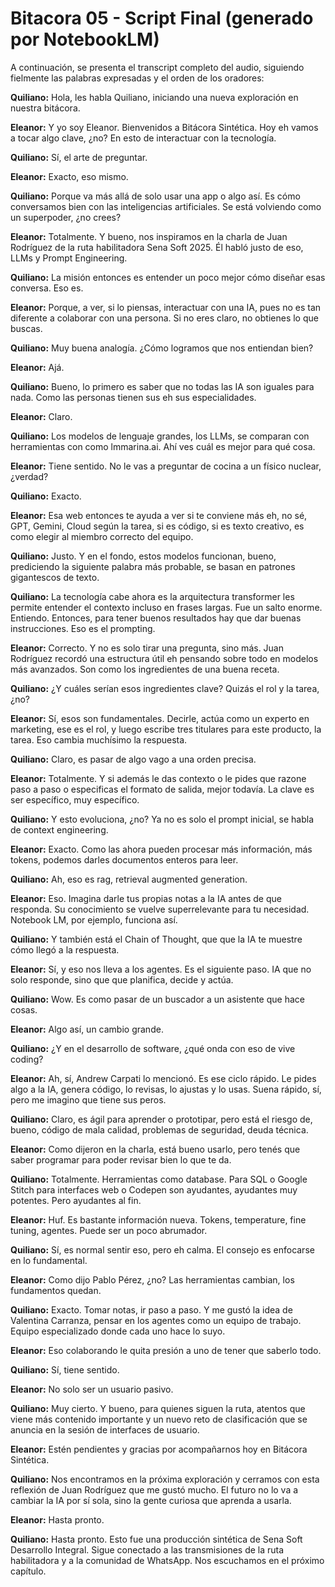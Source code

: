 # Bitacora 05 - Script Final (generado por NotebookLM)

A continuación, se presenta el transcript completo del audio, siguiendo fielmente las palabras expresadas y el orden de los oradores:

**Quiliano:** Hola, les habla Quiliano, iniciando una nueva exploración en nuestra bitácora.

**Eleanor:** Y yo soy Eleanor. Bienvenidos a Bitácora Sintética. Hoy eh vamos a tocar algo clave, ¿no? En esto de interactuar con la tecnología.

**Quiliano:** Sí, el arte de preguntar.

**Eleanor:** Exacto, eso mismo.

**Quiliano:** Porque va más allá de solo usar una app o algo así. Es cómo conversamos bien con las inteligencias artificiales. Se está volviendo como un superpoder, ¿no crees?

**Eleanor:** Totalmente. Y bueno, nos inspiramos en la charla de Juan Rodríguez de la ruta habilitadora Sena Soft 2025. Él habló justo de eso, LLMs y Prompt Engineering.

**Quiliano:** La misión entonces es entender un poco mejor cómo diseñar esas conversa. Eso es.

**Eleanor:** Porque, a ver, si lo piensas, interactuar con una IA, pues no es tan diferente a colaborar con una persona. Si no eres claro, no obtienes lo que buscas.

**Quiliano:** Muy buena analogía. ¿Cómo logramos que nos entiendan bien?

**Eleanor:** Ajá.

**Quiliano:** Bueno, lo primero es saber que no todas las IA son iguales para nada. Como las personas tienen sus eh sus especialidades.

**Eleanor:** Claro.

**Quiliano:** Los modelos de lenguaje grandes, los LLMs, se comparan con herramientas con como lmmarina.ai. Ahí ves cuál es mejor para qué cosa.

**Eleanor:** Tiene sentido. No le vas a preguntar de cocina a un físico nuclear, ¿verdad?

**Quiliano:** Exacto.

**Eleanor:** Esa web entonces te ayuda a ver si te conviene más eh, no sé, GPT, Gemini, Cloud según la tarea, si es código, si es texto creativo, es como elegir al miembro correcto del equipo.

**Quiliano:** Justo. Y en el fondo, estos modelos funcionan, bueno, prediciendo la siguiente palabra más probable, se basan en patrones gigantescos de texto.

**Quiliano:** La tecnología cabe ahora es la arquitectura transformer les permite entender el contexto incluso en frases largas. Fue un salto enorme. Entiendo. Entonces, para tener buenos resultados hay que dar buenas instrucciones. Eso es el prompting.

**Eleanor:** Correcto. Y no es solo tirar una pregunta, sino más. Juan Rodríguez recordó una estructura útil eh pensando sobre todo en modelos más avanzados. Son como los ingredientes de una buena receta.

**Quiliano:** ¿Y cuáles serían esos ingredientes clave? Quizás el rol y la tarea, ¿no?

**Eleanor:** Sí, esos son fundamentales. Decirle, actúa como un experto en marketing, ese es el rol, y luego escribe tres titulares para este producto, la tarea. Eso cambia muchísimo la respuesta.

**Quiliano:** Claro, es pasar de algo vago a una orden precisa.

**Eleanor:** Totalmente. Y si además le das contexto o le pides que razone paso a paso o especificas el formato de salida, mejor todavía. La clave es ser específico, muy específico.

**Quiliano:** Y esto evoluciona, ¿no? Ya no es solo el prompt inicial, se habla de context engineering.

**Eleanor:** Exacto. Como las ahora pueden procesar más información, más tokens, podemos darles documentos enteros para leer.

**Quiliano:** Ah, eso es rag, retrieval augmented generation.

**Eleanor:** Eso. Imagina darle tus propias notas a la IA antes de que responda. Su conocimiento se vuelve superrelevante para tu necesidad. Notebook LM, por ejemplo, funciona así.

**Quiliano:** Y también está el Chain of Thought, que que la IA te muestre cómo llegó a la respuesta.

**Eleanor:** Sí, y eso nos lleva a los agentes. Es el siguiente paso. IA que no solo responde, sino que que planifica, decide y actúa.

**Quiliano:** Wow. Es como pasar de un buscador a un asistente que hace cosas.

**Eleanor:** Algo así, un cambio grande.

**Quiliano:** ¿Y en el desarrollo de software, ¿qué onda con eso de vive coding?

**Eleanor:** Ah, sí, Andrew Carpati lo mencionó. Es ese ciclo rápido. Le pides algo a la IA, genera código, lo revisas, lo ajustas y lo usas. Suena rápido, sí, pero me imagino que tiene sus peros.

**Quiliano:** Claro, es ágil para aprender o prototipar, pero está el riesgo de, bueno, código de mala calidad, problemas de seguridad, deuda técnica.

**Eleanor:** Como dijeron en la charla, está bueno usarlo, pero tenés que saber programar para poder revisar bien lo que te da.

**Quiliano:** Totalmente. Herramientas como database. Para SQL o Google Stitch para interfaces web o Codepen son ayudantes, ayudantes muy potentes. Pero ayudantes al fin.

**Eleanor:** Huf. Es bastante información nueva. Tokens, temperature, fine tuning, agentes. Puede ser un poco abrumador.

**Quiliano:** Sí, es normal sentir eso, pero eh calma. El consejo es enfocarse en lo fundamental.

**Eleanor:** Como dijo Pablo Pérez, ¿no? Las herramientas cambian, los fundamentos quedan.

**Quiliano:** Exacto. Tomar notas, ir paso a paso. Y me gustó la idea de Valentina Carranza, pensar en los agentes como un equipo de trabajo. Equipo especializado donde cada uno hace lo suyo.

**Eleanor:** Eso colaborando le quita presión a uno de tener que saberlo todo.

**Quiliano:** Sí, tiene sentido.

**Eleanor:** No solo ser un usuario pasivo.

**Quiliano:** Muy cierto. Y bueno, para quienes siguen la ruta, atentos que viene más contenido importante y un nuevo reto de clasificación que se anuncia en la sesión de interfaces de usuario.

**Eleanor:** Estén pendientes y gracias por acompañarnos hoy en Bitácora Sintética.

**Quiliano:** Nos encontramos en la próxima exploración y cerramos con esta reflexión de Juan Rodríguez que me gustó mucho. El futuro no lo va a cambiar la IA por sí sola, sino la gente curiosa que aprenda a usarla.

**Eleanor:** Hasta pronto.

**Quiliano:** Hasta pronto. Esto fue una producción sintética de Sena Soft Desarrollo Integral. Sigue conectado a las transmisiones de la ruta habilitadora y a la comunidad de WhatsApp. Nos escuchamos en el próximo capítulo.
